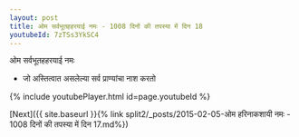 ```yaml
---
layout: post
title: ओम सर्वभूतहहरयाई नमः - 1008 दिनों की तपस्या में दिन 18
youtubeId: 7zTSs3YkSC4
---
```

 
 
 ओम सर्वभूतहहरयाई नमः  
 
 -  जो अस्तित्वात असलेल्या सर्व प्राण्यांचा नाश करतो 
 
  
 
  
 
 
 
 
 
 


{% include youtubePlayer.html id=page.youtubeId %}
 
[Next]({{ site.baseurl }}{% link  split2/_posts/2015-02-05-ओम हरिनाकशायी नमः - 1008 दिनों की तपस्या में दिन 17.md%})
 
